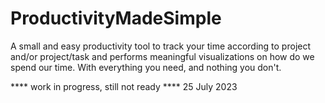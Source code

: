 # ProductivityMadeSimple
A small and easy productivity tool to track your time according to project and/or project/task and performs meaningful visualizations on how do we spend our time. With everything you need, and nothing you don't.

**** work in progress, still not ready **** 25 July 2023
